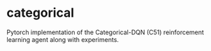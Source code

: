 # categorical
Pytorch implementation of the Categorical-DQN (C51) reinforcement learning agent along with experiments.
